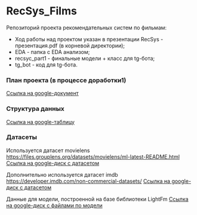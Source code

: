 # RecSys_Films
Репозиторий проекта рекомендательных систем по фильмам:
- Ход работы над проектом указан в презентации RecSys - презентация.pdf (в корневой директории);
- EDA - папка с EDA анализом;
- recsyc_part1 - финальные модели + класс для tg-бота;
- tg_bot - код для tg-бота.

### План проекта (в процессе доработки1)
[Ссылка на google-документ](https://docs.google.com/document/d/1ErzQ7lf4dIpijgG4vmwcGSvy3dYz9V8db09wqW16Frw/edit?usp=sharing)


### Структура данных
[Ссылка на google-таблицу](https://docs.google.com/spreadsheets/d/1feZpmxxlIWfJ4-VrLrBzTngBFMFNwXb2b1ocfvsFezI/edit?usp=sharing)


### Датасеты
Используется датасет movielens https://files.grouplens.org/datasets/movielens/ml-latest-README.html
[Ссылка на google-диск с датасетом](https://drive.google.com/file/d/1cOOnSeXrYxYDrmAySUNxFiFlOMzczJD2/view?usp=sharing)

Дополнительно используется датасет imdb https://developer.imdb.com/non-commercial-datasets/
[Ссылка на google-диск с датасетом](https://drive.google.com/file/d/1JSpzTZKUJVA3HwO7b1E80ld6dPwUoNB3/view?usp=sharing)

Данные для модели, построенной на базе библиотеки LightFm
[Ссылка на google-диск с файлами по модели](https://drive.google.com/drive/folders/1hIhQTeSNQ3oCJTboDrya0sFCFuPmKKmq?usp=sharing)
